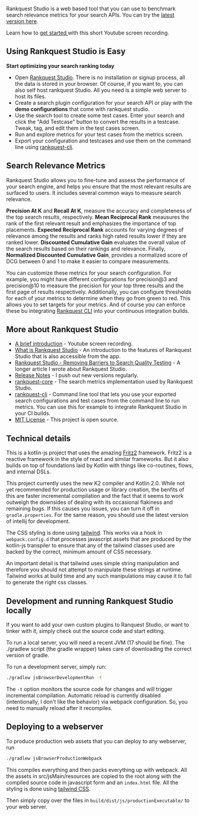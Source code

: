 Rankquest Studio is a web based tool that you can use to benchmark search relevance metrics for your search APIs. You can try the [latest version here](https://rankquest.jillesvangurp.com).

Learn how to [get started ](https://youtu.be/Nxr2UVs_n74?si=YKslAJbY7-BojcmB) with this short Youtube screen recording.

## Using Rankquest Studio is Easy

**Start optimizing your search ranking today**

- Open [Rankquest Studio](https://rankquest.jillesvangurp.com). There is no installation or signup process, all the data is stored in your browser. Of course, if you want to, you can also self host rankquest Studio. All you need is a simple web server to host its files.
- Create a search plugin configuration for your search API or play with the **demo configurations** that come with rankquest studio.
- Use the search tool to create some test cases. Enter your search and click the "Add Testcase" button to convert the results in a testcase. Tweak, tag, and edit them in the test cases screen.
- Run and explore metrics for your test cases from the metrics screen. 
- Export your configuration and testcases and use them on the command line using [rankquest-cli](https://github.com/jillesvangurp/rankquest-cli).

## Search Relevance Metrics

Rankquest Studio allows you to fine-tune and assess the performance of your search engine, and helps you ensure 
that the most relevant results are surfaced to users. It includes several common ways to measure search relevance.

**Precision At K** and **Recall At K**,  measure the accuracy and completeness of the top search results, respectively. 
**Mean Reciprocal Rank** meausures the rank of the first relevant result and emphasizes the importance of top placements.
**Expected Reciprocal Rank** accounts for varying degrees of relevance among the results and ranks high rated results 
lower if they are ranked lower. 
**Discounted Cumulative Gain** evaluates the overall value of the search results based on their rankings and relevance.
Finally, **Normalized Discounted Cumulative Gain**, provides a normalized score of DCG between 0 and 1 to make it 
easier to compare measurements.

You can customize these metrics for your search configuration. For example, you might have 
different configurations for precision@3 and precision@10 to measure the precision for your top three 
results and the first page of results respectively. Additionally, you can configure thresholds for each of your
metrics to determine when they go from green to red. This allows you to set targets for your metrics. And of course
you can enforce these bu integrating [Rankquest CLI](https://github.com/jillesvangurp/rankquest-cli) into your continuous integration builds.

## More about Rankquest Studio

- [A brief introduction](https://youtu.be/Nxr2UVs_n74?si=YKslAJbY7-BojcmB) - Youtube screen recording.
- [What is Rankquest Studio](src/jsMain/resources/about.md) - An introduction to the features of Rankquest Studio that is also accessible from the app.
- [Rankquest Studio - Removing Barriers to Search Quality Testing](https://www.jillesvangurp.com/blog/2023-11-18-rankquest-studio.html) - A longer article I wrote about Rankquest Studio.
- [Release Notes](https://github.com/jillesvangurp/rankquest-studio/releases) - I push out new versions regularly.
- [rankquest-core](https://github.com/jillesvangurp/rankquest-core) - The search metrics implementation used by Rankquest Studio.
- [rankquest-cli](https://github.com/jillesvangurp/rankquest-cli) - Command line tool that lets you use your exported search configurations and test cases from the command line to run metrics. You can use this for example to integrate Rankquest Studio in your CI builds.
- [MIT License](LICENSE.md) - This project is open source.

## Technical details

This is a kotlin-js project that uses the amazing [Fritz2](https://www.fritz2.dev/) framework. Fritz2 is a reactive framework in the style of react and similar frameworks. But it also builds on top of foundations laid by Kotlin with things like co-routines, flows, and internal DSLs. 

This project currently uses the new K2 compiler and Kotlin 2.0. While not yet recommended for production usage or library creation, the benfits of this are faster incremental compilation and the fact that it seems to work outweigh the downsides of dealing with its occasional flakiness and remaining bugs. If this causes you issues, you can turn it off in `gradle.properties`. For the same reason, you should use the latest version of intellij for development.

The CSS styling is done using [tailwind](https://tailwindcss.com/). This works via a hook in `webpack.config.d` that processes javascript assets that are produced by the kotlin-js transpiler to ensure that any of the tailwind classes used are backed by the correct, minimum amount of CSS necessary.

An important detail is that tailwind uses simple string manipulation and therefore you should not attempt to manipulate these strings at runtime. Tailwind works at build time and any such manipulations may cause it to fail to generate the right css classes.

## Development and running Rankquest Studio locally

If you want to add your own custom plugins to Ranquest Studio, or want to tinker with it, simply check out the source code and start editing. 

To run a local server, you will need a recent JVM (17 should be fine). The ./gradlew script (the gradle wrapper) takes
care of downloading the correct version of gradle.

To run a development server, simply run:

```bash
./gradlew jsBrowserDevelopmentRun -t
```

The `-t` option monitors the source code for changes and will trigger incremental compilation. Automatic reload is currently disabled (intentionally, I don't like the behavior) via webpack configuration. So, you need to manually reload after it recompiles.

## Deploying to a webserver

To produce production web assets that you can deploy to any webserver, run 

```bash
./gradlew jsBrowserProductionWebpack
```

This compiles everything and then packs everything up with webpack. All the assets in src/jsMain/resources are copied to the root along with the compiled source code in javascript form and an `index.html` file. All the styling is done using [tailwind CSS](https://tailwindcss.com/).

Then simply copy over the files in `build/dist/js/productionExecutable/` to your web server.